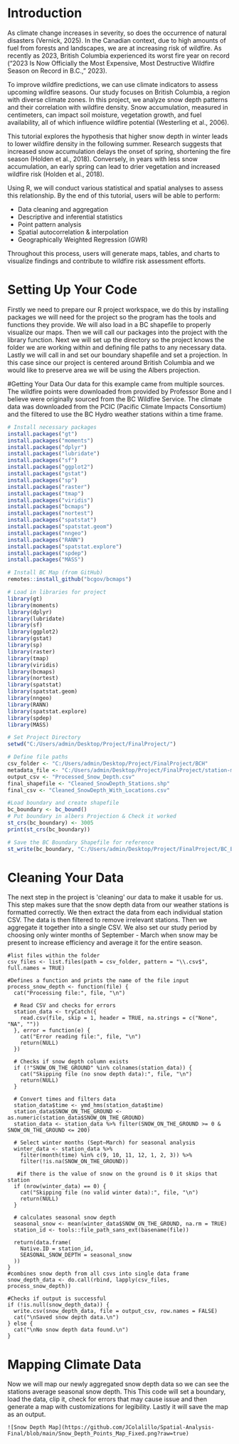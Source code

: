 # Introduction

As climate change increases in severity, so does the occurrence of natural disasters (Vernick, 2025). In the Canadian context, due to high amounts of fuel from forests and landscapes, we are at increasing risk of wildfire. As recently as 2023, British Columbia experienced its worst fire year on record (“2023 Is Now Officially the Most Expensive, Most Destructive Wildfire Season on Record in B.C.,” 2023). 

To improve wildfire predictions, we can use climate indicators to assess upcoming wildfire seasons. Our study focuses on British Columbia, a region with diverse climate zones. In this project, we analyze snow depth patterns and their correlation with wildfire density. Snow accumulation, measured in centimeters, can impact soil moisture, vegetation growth, and fuel availability, all of which influence wildfire potential (Westerling et al., 2006). 

This tutorial explores the hypothesis that higher snow depth in winter leads to lower wildfire density in the following summer. Research suggests that increased snow accumulation delays the onset of spring, shortening the fire season (Holden et al., 2018). Conversely, in years with less snow accumulation, an early spring can lead to drier vegetation and increased wildfire risk (Holden et al., 2018).

Using R, we will conduct various statistical and spatial analyses to assess this relationship. By the end of this tutorial, users will be able to perform:
- Data cleaning and aggregation
- Descriptive and inferential statistics
- Point pattern analysis
- Spatial autocorrelation & interpolation
- Geographically Weighted Regression (GWR)

Throughout this process, users will generate maps, tables, and charts to visualize findings and contribute to wildfire risk assessment efforts.

# Setting Up Your Code
Firstly we need to prepare our R project workspace, we do this by installing packages we will need for the project so the program has the tools and functions they provide. We will also load in a BC shapefile to properly visualize our maps. Then we will call our packages into the project with the library function. Next we will set up the directory so the project knows the folder we are working within and defining file paths to any necessary data. Lastly we will call in and set our boundary shapefile and set a projection. In this case since our project is centered around British Columbia and we would like to preserve area we will be using the Albers projection.

#Getting Your Data
Our data for this example came from multiple sources. The wildfire points were downloaded from provided by Professor Bone and I believe were originally sourced from the BC Wildfire Service. The climate data was downloaded from the PCIC (Pacific Climate Impacts Consortium) and the filtered to use the BC Hydro weather stations within a time frame.
```r
# Install necessary packages
install.packages("gt")
install.packages("moments")
install.packages("dplyr")
install.packages("lubridate")
install.packages("sf")
install.packages("ggplot2")
install.packages("gstat")
install.packages("sp")
install.packages("raster")
install.packages("tmap")
install.packages("viridis")
install.packages("bcmaps")
install.packages("nortest")
install.packages("spatstat")
install.packages("spatstat.geom")
install.packages("nngeo")
install.packages("RANN")
install.packages("spatstat.explore")
install.packages("spdep")
install.packages("MASS")

# Install BC Map (from GitHub)
remotes::install_github("bcgov/bcmaps")  

# Load in libraries for project
library(gt)
library(moments)
library(dplyr)
library(lubridate)
library(sf)
library(ggplot2)
library(gstat)
library(sp)
library(raster)
library(tmap)
library(viridis)
library(bcmaps)  
library(nortest)
library(spatstat)
library(spatstat.geom)
library(nngeo)  
library(RANN)    
library(spatstat.explore)
library(spdep)
library(MASS) 

# Set Project Directory
setwd("C:/Users/admin/Desktop/Project/FinalProject/")

# Define file paths
csv_folder <- "C:/Users/admin/Desktop/Project/FinalProject/BCH"
metadata_file <- "C:/Users/admin/Desktop/Project/FinalProject/station-metadata-by-history.csv"
output_csv <- "Processed_Snow_Depth.csv"
final_shapefile <- "Cleaned_SnowDepth_Stations.shp"
final_csv <- "Cleaned_SnowDepth_With_Locations.csv"

#Load boundary and create shapefile
bc_boundary <- bc_bound() 
# Put boundary in albers Projection & Check it worked
st_crs(bc_boundary) <- 3005 
print(st_crs(bc_boundary)) 

# Save the BC Boundary Shapefile for reference
st_write(bc_boundary, "C:/Users/admin/Desktop/Project/FinalProject/BC_Boundary.shp", delete_dsn = TRUE)
```

# Cleaning Your Data
The next step in the project is 'cleaning' our data to make it usable for us. This step makes sure that the snow depth data from our weather stations is formatted correctly. We then extract the data from each individual station CSV. The data is then filtered to remove irrelevant stations. Then we aggregate it together into a single CSV. We also set our study period by choosing only winter months of September - March when snow may be present to increase efficiency and average it for the entire season. 

```
#list files within the folder
csv_files <- list.files(path = csv_folder, pattern = "\\.csv$", full.names = TRUE)

#Defines a function and prints the name of the file input
process_snow_depth <- function(file) {
  cat("Processing file:", file, "\n")
  
  # Read CSV and checks for errors
  station_data <- tryCatch({
    read.csv(file, skip = 1, header = TRUE, na.strings = c("None", "NA", ""))
  }, error = function(e) {
    cat("Error reading file:", file, "\n")
    return(NULL)
  })
  
  # Checks if snow depth column exists
  if (!"SNOW_ON_THE_GROUND" %in% colnames(station_data)) {
    cat("Skipping file (no snow depth data):", file, "\n")
    return(NULL)
  }
  
  # Convert times and filters data
  station_data$time <- ymd_hms(station_data$time)
  station_data$SNOW_ON_THE_GROUND <- as.numeric(station_data$SNOW_ON_THE_GROUND)
  station_data <- station_data %>% filter(SNOW_ON_THE_GROUND >= 0 & SNOW_ON_THE_GROUND <= 200)
  
  # Select winter months (Sept–March) for seasonal analysis
  winter_data <- station_data %>%
    filter(month(time) %in% c(9, 10, 11, 12, 1, 2, 3)) %>%
    filter(!is.na(SNOW_ON_THE_GROUND))  
 
   #if there is the value of snow on the ground is 0 it skips that station
  if (nrow(winter_data) == 0) {
    cat("Skipping file (no valid winter data):", file, "\n")
    return(NULL)
  }
  
  # calculates seasonal snow depth
  seasonal_snow <- mean(winter_data$SNOW_ON_THE_GROUND, na.rm = TRUE)
  station_id <- tools::file_path_sans_ext(basename(file))
  
  return(data.frame(
    Native.ID = station_id,
    SEASONAL_SNOW_DEPTH = seasonal_snow
  ))
}
#combines snow depth from all csvs into single data frame
snow_depth_data <- do.call(rbind, lapply(csv_files, process_snow_depth))

#Checks if output is successful
if (!is.null(snow_depth_data)) {
  write.csv(snow_depth_data, file = output_csv, row.names = FALSE)
  cat("\nSaved snow depth data.\n")
} else {
  cat("\nNo snow depth data found.\n")
}
```
# Mapping Climate Data
Now we will map our newly aggregated snow depth data so we can see the stations average seasonal snow depth. This This code will set a boundary, load the data, clip it, check for errors that may cause issue and then generate a map with customizations for legibility. Lastly it will save the map as an output. 
```
![Snow Depth Map](https://github.com/JColalillo/Spatial-Analysis-Final/blob/main/Snow_Depth_Points_Map_Fixed.png?raw=true)
